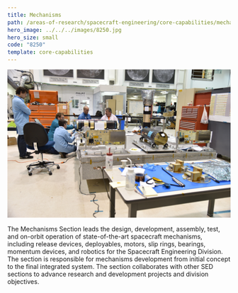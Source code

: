 ```yaml
---
title: Mechanisms
path: /areas-of-research/spacecraft-engineering/core-capabilities/mechanisms
hero_image: ../../../images/8250.jpg
hero_size: small
code: "8250"
template: core-capabilities
---
```

![Mechanisms Team](../../../images/cc-8212.jpg)

The Mechanisms Section leads the design, development, assembly, test, and on-orbit operation of state-of-the-art spacecraft mechanisms, including release devices, deployables, motors, slip rings, bearings, momentum devices, and robotics for the Spacecraft Engineering Division. The section is responsible for mechanisms development from initial concept to the final integrated system. The section collaborates with other SED sections to advance research and development projects and division objectives.